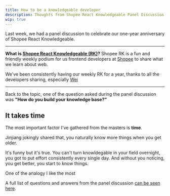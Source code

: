 ```yaml
---
title: How to be a knowledgeable developer
description: Thoughts from Shopee React Knowledgeable Panel Discussion
wip: true
---
```


Last week, we had a panel discussion to celebrate our one-year anniversary of Shopee React Knowledgeable.

---

**What is [Shopee React Knowledgeable (RK)](https://twitter.com/reknowledgeable)?** Shopee RK is a fun and friendly weekly podium for us frontend developers at [Shopee](https://shopee.sg) to share what we learn about web.

We've been consistently having our weekly RK for a year, thanks to all the developers sharing, especially [Wei](https://twitter.com/wgao19)
<!-- , https://twitter.com/SingaporeCSS/status/1177184765004406784 -->

---

Back to the topic, one of the question asked during the panel discussion was **"How do you build your knowledge base?"**

## It takes time 

The most important factor I've gathered from the masters is **time**.

Jinjiang jokingly shared that, you naturally know more things when you get older.

It's funny but it's true. You can't turn knowldegable in your field overnight, you got to put effort consistently every single day. And without you noticing, you get better, you start to know things.

One of the analogy I like the most

A full list of questions and answers from the panel discussion [can be seen here](https://github.com/Shopee/shopee-react-knowledgeable/issues/146#issuecomment-541301609).

